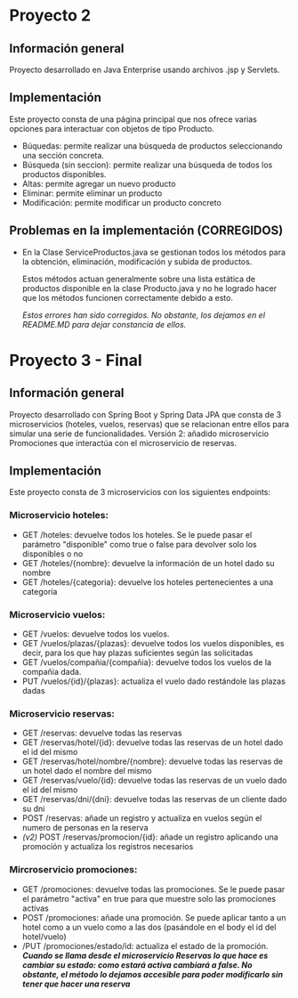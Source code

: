 
# Proyecto 2
  ## Información general
  Proyecto desarrollado en Java Enterprise usando archivos .jsp y Servlets.  

  ## Implementación
  Este proyecto consta de una página principal que nos ofrece varias opciones para interactuar con objetos de tipo Producto.

  - Búquedas: permite realizar una búsqueda de productos seleccionando una sección concreta.
  - Búsqueda (sin seccion): permite realizar una búsqueda de todos los productos disponibles.
  - Altas: permite agregar un nuevo producto
  - Eliminar: permite eliminar un producto
  - Modificación: permite modificar un producto concreto 
  
  ## Problemas en la implementación (CORREGIDOS)
  - En la Clase ServiceProductos.java se gestionan todos los métodos para la obtención, eliminación, modificación y subida de productos.
  
    Estos métodos actuan generalmente sobre una lista estática de productos disponible en la clase Producto.java y no he logrado hacer que los métodos funcionen correctamente debido a esto.

    _Estos errores han sido corregidos. No obstante, los dejamos en el README.MD para dejar constancia de ellos._

# Proyecto 3 - Final
  ## Información general
  Proyecto desarrollado con Spring Boot y Spring Data JPA que consta de 3 microservicios (hoteles, vuelos, reservas) que se relacionan entre ellos para simular una serie de funcionalidades.
  Versión 2: añadido microservicio Promociones que interactúa con el microservicio de reservas.

  ## Implementación
  Este proyecto consta de 3 microservicios con los siguientes endpoints:
    
  ### Microservicio hoteles:
  - GET /hoteles: devuelve todos los hoteles. Se le puede pasar el parámetro "disponible" como true o false para devolver solo los disponibles o no
  - GET /hoteles/{nombre}: devuelve la información de un hotel dado su nombre
  - GET /hoteles/{categoria}: devuelve los hoteles pertenecientes a una categoría
    
  ### Microservicio vuelos:
  - GET /vuelos: devuelve todos los vuelos.
  - GET /vuelos/plazas/{plazas}: devuelve todos los vuelos disponibles, es decir, para los que hay plazas suficientes según las solicitadas
  - GET /vuelos/compañia/{compañia}: devuelve todos los vuelos de la compañia dada.
  - PUT /vuelos/{id}/{plazas}: actualiza el vuelo dado restándole las plazas dadas

  ### Microservicio reservas:
  - GET /reservas: devuelve todas las reservas
  - GET /reservas/hotel/{id}: devuelve todas las reservas de un hotel dado el id del mismo
  - GET /reservas/hotel/nombre/{nombre}: devuelve todas las reservas de un hotel dado el nombre del mismo
  - GET /reservas/vuelo/{id}: devuelve todas las reservas de un vuelo dado el id del mismo
  - GET /reservas/dni/{dni}: devuelve todas las reservas de un cliente dado su dni
  - POST /reservas: añade un registro y actualiza en vuelos según el numero de personas en la reserva
  - *(v2)* POST /reservas/promocion/{id}: añade un registro aplicando una promoción y actualiza los registros necesarios

  ### Mircroservicio promociones:
  - GET /promociones: devuelve todas las promociones. Se le puede pasar el parámetro "activa" en true para que muestre solo las promociones activas
  - POST /promociones: añade una promoción. Se puede aplicar tanto a un hotel como a un vuelo como a las dos (pasándole en el body el id del hotel/vuelo)
  - /PUT /promociones/estado/id: actualiza el estado de la promoción. ***Cuando se llama desde el microservicio Reservas lo que hace es cambiar su estado: como estará activa cambiará a false. No obstante, el método lo dejamos accesible para poder modificarlo sin tener que hacer una reserva***

  

